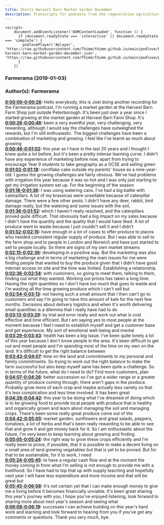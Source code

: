 ```yaml
---
title: Shorts Harvest Barn Market Garden December
description: Transcripts for podcasts from the regenerative agriculture space. Search and find episodes and timestamps.
---
```


<script src="https://cdn.podlove.org/web-player/embed.js"></script>
    <script>
        document.addEventListener('DOMContentLoaded', function () {
          if (document.readyState === 'interactive' || document.readyState === 'complete') {
            podlovePlayer('#player', 'https://raw.githubusercontent.com/Thimm/thimm.github.io/main/podlove/https://raw.githubusercontent.com/Thimm/thimm.github.io/main/podlove/podlove/Farmerama/Shorts-harvest-barn-market-garden-december.json', 'https://raw.githubusercontent.com/Thimm/thimm.github.io/main/podlove/podlove/Farmerama/config.json').then(registerExternalEvents('player'))
          }
        })
  </script>

### Farmerama  (2019-01-03)  
### Author(s): Farmerama  

**[0:00:00-0:00:26](https://soundcloud.com/farmerama-radio/shorts-harvest-barn-market-garden-december#t=0:00:00):**  Hello everybody, this is Joel doing another recording for the Farmerama podcast. I'm running  a market garden at the Harvest Barn Farm Shop just outside Peterborough. It's been just  over a year since I started growing at the market garden at Harvest Barn Farm Shop. It's  
**[0:00:26-0:00:46](https://soundcloud.com/farmerama-radio/shorts-harvest-barn-market-garden-december#t=0:00:26):**  been a very eventful year, very challenging, very rewarding, although I would say the challenges  have outweighed the rewards, but I'm still enthusiastic. The biggest challenges have  been a combination of marketing and growing. I feel like I've learnt as much about growing  
**[0:00:46-0:01:02](https://soundcloud.com/farmerama-radio/shorts-harvest-barn-market-garden-december#t=0:00:46):**  this year as I have in the last 20 years and I thought I knew quite a lot before, but it's  been a pretty intense learning curve. I didn't have any experience of marketing before now,  apart from trying to encourage Year 9 students to take geography as a GCSE and selling green  
**[0:01:02-0:01:18](https://soundcloud.com/farmerama-radio/shorts-harvest-barn-market-garden-december#t=0:01:02):**  cornflake cake outside my parents' house as a nine-year-old. I guess the growing challenges  are fairly obvious. We've had problems with irrigation this year because it was so hot  and I was only just starting to get my irrigation system set up. For the beginning of the season  
**[0:01:18-0:01:36](https://soundcloud.com/farmerama-radio/shorts-harvest-barn-market-garden-december#t=0:01:18):**  I was using watering cans. I've had a big battle with caterpillars. A lot of my brassicas  were unsellable because of caterpillar damage. There were a few other pests. I didn't have  any deer, rabbit, bird damage really, but the watering and some issues with the soil,  
**[0:01:36-0:01:52](https://soundcloud.com/farmerama-radio/shorts-harvest-barn-market-garden-december#t=0:01:36):**  which I haven't really resolved, and the caterpillars proved quite difficult. That obviously had  a big impact on my sales because I didn't have the quantity and the quality that I would  have liked. A lot of produce went to waste because I just couldn't sell it and I didn't  
**[0:01:52-0:02:15](https://soundcloud.com/farmerama-radio/shorts-harvest-barn-market-garden-december#t=0:01:52):**  have enough in a lot of cases to offer produce to places who needed consistent regular supply  of produce. But I was able to sell to the farm shop and to people in London and Norwich  and have just started to sell to people locally. So there are signs of my own market streams  
**[0:02:15-0:02:36](https://soundcloud.com/farmerama-radio/shorts-harvest-barn-market-garden-december#t=0:02:15):**  developing in a positive way. But the marketing was also a big challenge and in terms of marketing  the main issues for me were finding people that wanted to buy the produce given that  I didn't have good internet access on site and the time was limited. Establishing a relationship  
**[0:02:36-0:02:54](https://soundcloud.com/farmerama-radio/shorts-harvest-barn-market-garden-december#t=0:02:36):**  with customers, so going to meet them, talking to them, finding out what they wanted. Working  out prices has taken a long time. Having the right quantities so I don't have too much  that goes to waste and I'm wasting all the time growing produce which I can't sell but  
**[0:02:54-0:03:13](https://soundcloud.com/farmerama-radio/shorts-harvest-barn-market-garden-december#t=0:02:54):**  not having such a small amount that I then can't go to customers and say I'm going to  have this amount of kale for the next few months. Decisions about delivery logistics  and when it's worth delivering small quantities is a dilemma that I really have had to do  
**[0:03:13-0:03:29](https://soundcloud.com/farmerama-radio/shorts-harvest-barn-market-garden-december#t=0:03:13):**  by trial and error really and work out what is cost effective and time efficient. But  I am saying yes to most people at the moment because I feel I need to establish myself  and get a customer base and get experience. My sort of emotional well-being and mental  
**[0:03:29-0:03:43](https://soundcloud.com/farmerama-radio/shorts-harvest-barn-market-garden-december#t=0:03:29):**  health has been a big issue. I've been quite lonely a lot of this year because I don't  know people in the area. It's been difficult to get out and meet people and I'm spending  most of the time on my own on the land. It's difficult to get the right balance between  
**[0:03:43-0:04:07](https://soundcloud.com/farmerama-radio/shorts-harvest-barn-market-garden-december#t=0:03:43):**  time on the land and commitments to my personal and family commitments. So trying to work  out the right balance to make the farm successful but also keep myself sane has been quite a  challenge. So in terms of the future, what do I need to do? Find more customers, plan  
**[0:04:07-0:04:26](https://soundcloud.com/farmerama-radio/shorts-harvest-barn-market-garden-december#t=0:04:07):**  better succession so I've got a wider range or a greater quantity of produce coming through,  there aren't gaps in the produce. Probably grow more of each crop and maybe actually  less variety so that it's less complication and less time involved. It has been great  
**[0:04:26-0:04:42](https://soundcloud.com/farmerama-radio/shorts-harvest-barn-market-garden-december#t=0:04:26):**  this year to be doing what I've dreamed of doing which is to be growing food to provide  local people with produce that is healthy and organically grown and learn about managing  the soil and managing crops. There's been some really great produce come out of the  
**[0:04:42-0:05:05](https://soundcloud.com/farmerama-radio/shorts-harvest-barn-market-garden-december#t=0:04:42):**  market garden, sunflowers and great salads, peppers, tomatoes, a lot of herbs and that's  been really rewarding to be able to see that and grow it and get money back for it. So  I am enthusiastic about the future, I'm very keen to keep learning about growing and finding  
**[0:05:05-0:05:24](https://soundcloud.com/farmerama-radio/shorts-harvest-barn-market-garden-december#t=0:05:05):**  the right way to grow these crops efficiently and I'm really keen to prove, if possible,  that it is possible to make a decent living on a small area of land growing vegetables  but that is yet to be proved. But for that to be sustainable, for it to work, I need  
**[0:05:24-0:05:45](https://soundcloud.com/farmerama-radio/shorts-harvest-barn-market-garden-december#t=0:05:24):**  to have a regular cash flow and at the moment the money coming in from what I'm selling  is not enough to provide me with a livelihood. So I have had to top that up with supply teaching  and hopefully next year I will have less expenditure and more income and that will be great but  
**[0:05:45-0:06:08](https://soundcloud.com/farmerama-radio/shorts-harvest-barn-market-garden-december#t=0:05:45):**  it's not certain yet that I can make enough money to give me a living before it becomes  financially unviable. It's been great sharing this year's journey with you, I hope you've  enjoyed listening, look forward to sharing more about next year's season and seeing what  
**[0:06:08-0:06:19](https://soundcloud.com/farmerama-radio/shorts-harvest-barn-market-garden-december#t=0:06:08):**  successes I can achieve building on this year's hard work and learning and look forward to  hearing from you if you've got any comments or questions. Thank you very much, bye.  